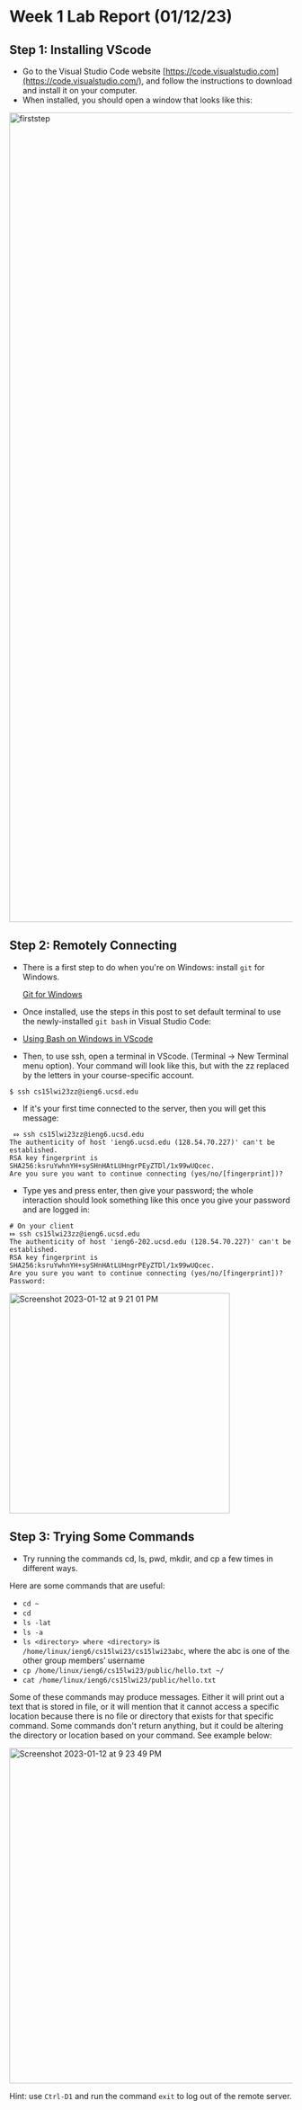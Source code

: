 # Week 1 Lab Report (01/12/23)

## Step 1: Installing VScode

* Go to the Visual Studio Code website [https://code.visualstudio.com](https://code.visualstudio.com/), and follow the instructions to download and install it on your computer.
* When installed, you should open a window that looks like this:
<img width="1440" alt="firststep" src="https://user-images.githubusercontent.com/122568591/212244337-3b98a923-50f7-4fa3-9955-59f184b2155e.png">

## Step 2: Remotely Connecting

* There is a first step to do when you're on Windows: install `git` for Windows.

  [Git for Windows](http://a.com)
* Once installed, use the steps in this post to set default terminal to use the newly-installed `git bash` in Visual Studio Code:
* 
  [Using Bash on Windows in VScode](http://a.com)
  
* Then, to use ssh, open a terminal in VScode. (Terminal → New Terminal menu option). Your command will look like this, but with the zz replaced by the letters in your course-specific account.

`$ ssh cs15lwi23zz@ieng6.ucsd.edu`
  
* If it's your first time connected to the server, then you will get this message:

```
 ⤇ ssh cs15lwi23zz@ieng6.ucsd.edu
The authenticity of host 'ieng6.ucsd.edu (128.54.70.227)' can't be established.
RSA key fingerprint is SHA256:ksruYwhnYH+sySHnHAtLUHngrPEyZTDl/1x99wUQcec.
Are you sure you want to continue connecting (yes/no/[fingerprint])? 
```

* Type yes and press enter, then give your password; the whole interaction should look something like this once you give your password and are logged in:

```
# On your client
⤇ ssh cs15lwi23zz@ieng6.ucsd.edu
The authenticity of host 'ieng6-202.ucsd.edu (128.54.70.227)' can't be established.
RSA key fingerprint is SHA256:ksruYwhnYH+sySHnHAtLUHngrPEyZTDl/1x99wUQcec.
Are you sure you want to continue connecting (yes/no/[fingerprint])? 
Password:
```

<img width="392" alt="Screenshot 2023-01-12 at 9 21 01 PM" src="https://user-images.githubusercontent.com/122568591/212245397-7685ba70-c096-4f75-93ec-1199af418c14.png">


## Step 3: Trying Some Commands
* Try running the commands cd, ls, pwd, mkdir, and cp a few times in different ways.

Here are some commands that are useful:

- `cd ~`
- `cd`
- `ls -lat`
- `ls -a`
- `ls <directory> where <directory>` is `/home/linux/ieng6/cs15lwi23/cs15lwi23abc`, where the abc is one of the other group members’ username
- `cp /home/linux/ieng6/cs15lwi23/public/hello.txt ~/`
- `cat /home/linux/ieng6/cs15lwi23/public/hello.txt`

Some of these commands may produce messages. Either it will print out a text that is stored in file, or it will mention that it cannot access a specific location because there is no file or directory that exists for that specific command. Some commands don't return anything, but it could be altering the directory or location based on your command. See example below:

<img width="597" alt="Screenshot 2023-01-12 at 9 23 49 PM" src="https://user-images.githubusercontent.com/122568591/212245645-1160f8d9-1fcd-4489-8e83-03d550a011b8.png">

Hint: use `Ctrl-D1` and run the command `exit` to log out of the remote server.
